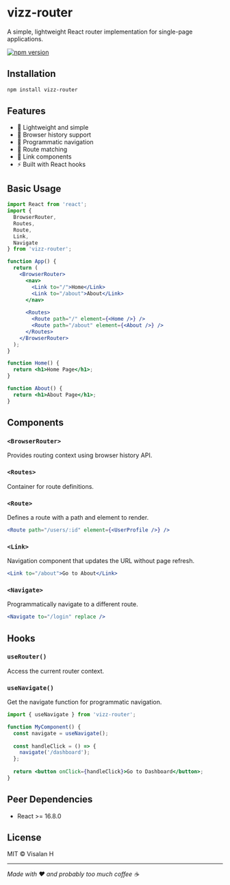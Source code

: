 # vizz-router

A simple, lightweight React router implementation for single-page applications.

[![npm version](https://img.shields.io/npm/v/vizz-router.svg?style=flat&color=black&labelColor=white)](https://www.npmjs.com/package/vizz-router)

## Installation

```bash
npm install vizz-router
```

## Features

- 🚀 Lightweight and simple
- 📱 Browser history support
- 🔄 Programmatic navigation
- 🎯 Route matching
- 🔗 Link components
- ⚡ Built with React hooks

## Basic Usage

```jsx
import React from 'react';
import {
  BrowserRouter,
  Routes,
  Route,
  Link,
  Navigate
} from 'vizz-router';

function App() {
  return (
    <BrowserRouter>
      <nav>
        <Link to="/">Home</Link>
        <Link to="/about">About</Link>
      </nav>
      
      <Routes>
        <Route path="/" element={<Home />} />
        <Route path="/about" element={<About />} />
      </Routes>
    </BrowserRouter>
  );
}

function Home() {
  return <h1>Home Page</h1>;
}

function About() {
  return <h1>About Page</h1>;
}
```

## Components

### `<BrowserRouter>`
Provides routing context using browser history API.

### `<Routes>`
Container for route definitions.

### `<Route>`
Defines a route with a path and element to render.

```jsx
<Route path="/users/:id" element={<UserProfile />} />
```

### `<Link>`
Navigation component that updates the URL without page refresh.

```jsx
<Link to="/about">Go to About</Link>
```

### `<Navigate>`
Programmatically navigate to a different route.

```jsx
<Navigate to="/login" replace />
```

## Hooks

### `useRouter()`
Access the current router context.

### `useNavigate()`
Get the navigate function for programmatic navigation.

```jsx
import { useNavigate } from 'vizz-router';

function MyComponent() {
  const navigate = useNavigate();
  
  const handleClick = () => {
    navigate('/dashboard');
  };
  
  return <button onClick={handleClick}>Go to Dashboard</button>;
}
```

## Peer Dependencies

- React >= 16.8.0

## License

MIT © Visalan H

---

*Made with ❤️ and probably too much coffee ☕*

